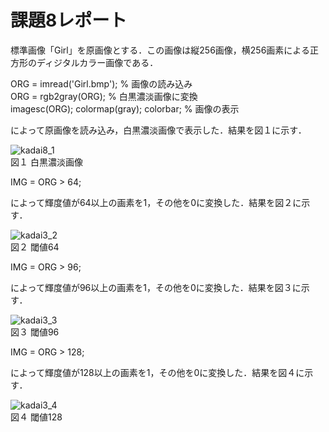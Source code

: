 # 課題8レポート　　
標準画像「Girl」を原画像とする．この画像は縦256画像，横256画素による正方形のディジタルカラー画像である．

ORG = imread('Girl.bmp'); % 画像の読み込み  
ORG = rgb2gray(ORG); % 白黒濃淡画像に変換  
imagesc(ORG); colormap(gray); colorbar; % 画像の表示  

によって原画像を読み込み，白黒濃淡画像で表示した．結果を図１に示す．

![kadai8_1](https://github.com/dolphinhardcore/kadai/blob/master/image/kadai8_1.png)  
図１ 白黒濃淡画像

IMG = ORG > 64;

によって輝度値が64以上の画素を1，その他を0に変換した．結果を図２に示す． 

![kadai3_2](https://github.com/dolphinhardcore/kadai/blob/master/image/kadai3_2.png)  
図２ 閾値64

IMG = ORG > 96;

によって輝度値が96以上の画素を1，その他を0に変換した．結果を図３に示す． 

![kadai3_3](https://github.com/dolphinhardcore/kadai/blob/master/image/kadai3_3.png)  
図３ 閾値96

IMG = ORG > 128;

によって輝度値が128以上の画素を1，その他を0に変換した．結果を図４に示す． 

![kadai3_4](https://github.com/dolphinhardcore/kadai/blob/master/image/kadai3_4.png)  
図４ 閾値128
